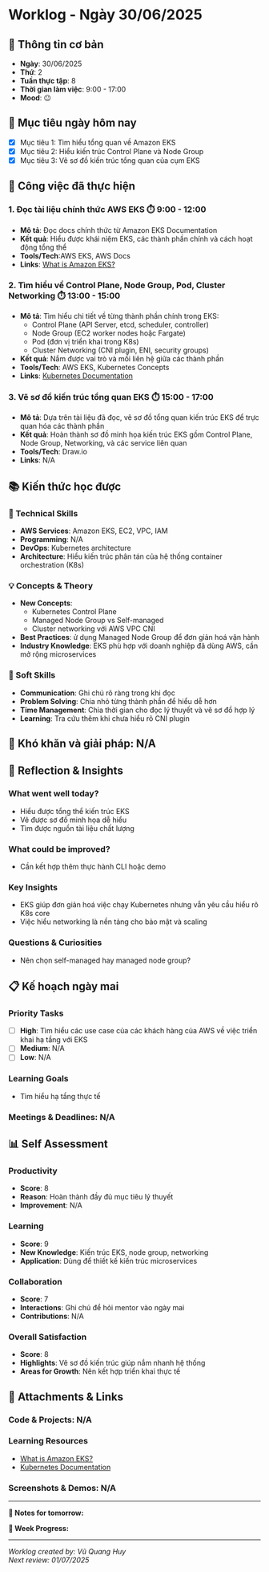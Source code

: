 # Worklog - Ngày 30/06/2025

## 📅 Thông tin cơ bản
- **Ngày**: 30/06/2025
- **Thứ**: 2
- **Tuần thực tập**: 8
- **Thời gian làm việc**: 9:00 - 17:00
- **Mood**: 😐

## 🎯 Mục tiêu ngày hôm nay
- [x] Mục tiêu 1: Tìm hiểu tổng quan về Amazon EKS
- [x] Mục tiêu 2: Hiểu kiến trúc Control Plane và Node Group
- [x] Mục tiêu 3: Vẽ sơ đồ kiến trúc tổng quan của cụm EKS

## 💼 Công việc đã thực hiện

### 1. Đọc tài liệu chính thức AWS EKS  ⏱️ 9:00 - 12:00
- **Mô tả**: Đọc docs chính thức từ Amazon EKS Documentation
- **Kết quả**: Hiểu được khái niệm EKS, các thành phần chính và cách hoạt động tổng thể
- **Tools/Tech**:AWS EKS, AWS Docs
- **Links**: [What is Amazon EKS?](https://docs.aws.amazon.com/eks/latest/userguide/what-is-eks.html)

### 2. Tìm hiểu về Control Plane, Node Group, Pod, Cluster Networking ⏱️ 13:00 - 15:00
- **Mô tả**: Tìm hiểu chi tiết về từng thành phần chính trong EKS:
  - Control Plane (API Server, etcd, scheduler, controller)
  - Node Group (EC2 worker nodes hoặc Fargate)
  - Pod (đơn vị triển khai trong K8s)
  - Cluster Networking (CNI plugin, ENI, security groups)
- **Kết quả**: Nắm được vai trò và mối liên hệ giữa các thành phần
- **Tools/Tech**: AWS EKS, Kubernetes Concepts
- **Links**: [Kubernetes Documentation](https://kubernetes.io/docs/concepts/)

### 3. Vẽ sơ đồ kiến trúc tổng quan EKS ⏱️ 15:00 - 17:00
- **Mô tả**: Dựa trên tài liệu đã đọc, vẽ sơ đồ tổng quan kiến trúc EKS để trực quan hóa các thành phần
- **Kết quả**: Hoàn thành sơ đồ minh họa kiến trúc EKS gồm Control Plane, Node Group, Networking, và các service liên quan
- **Tools/Tech**: Draw.io
- **Links**: N/A

## 📚 Kiến thức học được

### 🔧 Technical Skills
- **AWS Services**: Amazon EKS, EC2, VPC, IAM
- **Programming**: N/A
- **DevOps**: Kubernetes architecture
- **Architecture**: Hiểu kiến trúc phân tán của hệ thống container orchestration (K8s)

### 💡 Concepts & Theory
- **New Concepts**: 
  - Kubernetes Control Plane
  - Managed Node Group vs Self-managed
  - Cluster networking với AWS VPC CNI
- **Best Practices**: ử dụng Managed Node Group để đơn giản hoá vận hành
- **Industry Knowledge**: EKS phù hợp với doanh nghiệp đã dùng AWS, cần mở rộng microservices

### 🤝 Soft Skills
- **Communication**: Ghi chú rõ ràng trong khi đọc
- **Problem Solving**: Chia nhỏ từng thành phần để hiểu dễ hơn
- **Time Management**: Chia thời gian cho đọc lý thuyết và vẽ sơ đồ hợp lý
- **Learning**: Tra cứu thêm khi chưa hiểu rõ CNI plugin

## 🚧 Khó khăn và giải pháp: N/A

## 💭 Reflection & Insights

### What went well today?
  - Hiểu được tổng thể kiến trúc EKS
  - Vẽ được sơ đồ minh họa dễ hiểu
  - Tìm được nguồn tài liệu chất lượng

### What could be improved?
  - Cần kết hợp thêm thực hành CLI hoặc demo

### Key Insights
  - EKS giúp đơn giản hoá việc chạy Kubernetes nhưng vẫn yêu cầu hiểu rõ K8s core
  - Việc hiểu networking là nền tảng cho bảo mật và scaling

### Questions & Curiosities
- Nên chọn self-managed hay managed node group?

## 📋 Kế hoạch ngày mai

### Priority Tasks
- [ ] **High**: Tìm hiểu các use case của các khách hàng của AWS về việc triển khai hạ tầng với EKS
- [ ] **Medium**: N/A
- [ ] **Low**: N/A

### Learning Goals
- Tìm hiểu hạ tầng thực tế

### Meetings & Deadlines: N/A

## 📊 Self Assessment

### Productivity
- **Score**: 8
- **Reason**: Hoàn thành đầy đủ mục tiêu lý thuyết
- **Improvement**: N/A

### Learning
- **Score**: 9
- **New Knowledge**: Kiến trúc EKS, node group, networking
- **Application**: Dùng để thiết kế kiến trúc microservices

### Collaboration
- **Score**: 7
- **Interactions**: Ghi chú để hỏi mentor vào ngày mai
- **Contributions**: N/A

### Overall Satisfaction
- **Score**: 8
- **Highlights**: Vẽ sơ đồ kiến trúc giúp nắm nhanh hệ thống
- **Areas for Growth**: Nên kết hợp triển khai thực tế

## 📎 Attachments & Links

### Code & Projects: N/A

### Learning Resources
  - [What is Amazon EKS?](https://docs.aws.amazon.com/eks/latest/userguide/what-is-eks.html)
  - [Kubernetes Documentation](https://kubernetes.io/docs/concepts/)

### Screenshots & Demos: N/A

---

**📝 Notes for tomorrow:**

**🎯 Week Progress:**


---
*Worklog created by: Vũ Quang Huy*  
*Next review: 01/07/2025*
